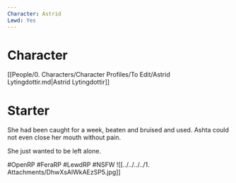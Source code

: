 ```yaml
---
Character: Astrid
Lewd: Yes
---
```

# Character
[[People/0. Characters/Character Profiles/To Edit/Astrid Lytingdottir.md|Astrid Lytingdottir]]

# Starter
She had been caught for a week, beaten and bruised and used. Ashta could not even close her mouth without pain.

She just wanted to be left alone.

#OpenRP #FeraRP #LewdRP  #NSFW
![[../../../../1. Attachments/DhwXsAlWkAEzSP5.jpg]]